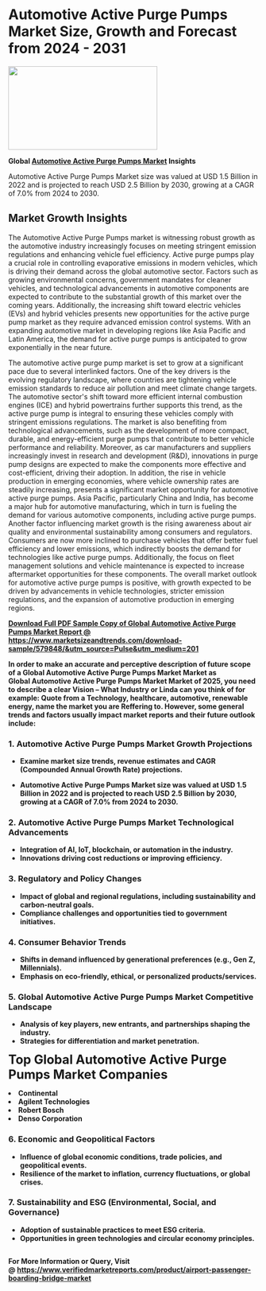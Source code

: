 <H1>Automotive Active Purge Pumps Market Size, Growth and Forecast from 2024 - 2031</H1><img class="aligncenter size-medium wp-image-584254" src="https://thirdeyenews.in/wp-content/uploads/2024/09/Global-Market-Research-300x168.jpeg" alt="" width="300" height="168" /><p><strong>Global&nbsp;<a href="https://www.marketsizeandtrends.com/download-sample/579848/&amp;utm_source=Pulse&amp;utm_medium=201">Automotive Active Purge Pumps Market</a> Insights</strong></p><p>Automotive Active Purge Pumps Market size was valued at USD 1.5 Billion in 2022 and is projected to reach USD 2.5 Billion by 2030, growing at a CAGR of 7.0% from 2024 to 2030.</p><p><h2>Market Growth Insights</h2> <p>The Automotive Active Purge Pumps market is witnessing robust growth as the automotive industry increasingly focuses on meeting stringent emission regulations and enhancing vehicle fuel efficiency. Active purge pumps play a crucial role in controlling evaporative emissions in modern vehicles, which is driving their demand across the global automotive sector. Factors such as growing environmental concerns, government mandates for cleaner vehicles, and technological advancements in automotive components are expected to contribute to the substantial growth of this market over the coming years. Additionally, the increasing shift toward electric vehicles (EVs) and hybrid vehicles presents new opportunities for the active purge pump market as they require advanced emission control systems. With an expanding automotive market in developing regions like Asia Pacific and Latin America, the demand for active purge pumps is anticipated to grow exponentially in the near future.</p> <p><strong><a href="#"></a></strong></p> <p>The automotive active purge pump market is set to grow at a significant pace due to several interlinked factors. One of the key drivers is the evolving regulatory landscape, where countries are tightening vehicle emission standards to reduce air pollution and meet climate change targets. The automotive sector's shift toward more efficient internal combustion engines (ICE) and hybrid powertrains further supports this trend, as the active purge pump is integral to ensuring these vehicles comply with stringent emissions regulations. The market is also benefiting from technological advancements, such as the development of more compact, durable, and energy-efficient purge pumps that contribute to better vehicle performance and reliability. Moreover, as car manufacturers and suppliers increasingly invest in research and development (R&D), innovations in purge pump designs are expected to make the components more effective and cost-efficient, driving their adoption. In addition, the rise in vehicle production in emerging economies, where vehicle ownership rates are steadily increasing, presents a significant market opportunity for automotive active purge pumps. Asia Pacific, particularly China and India, has become a major hub for automotive manufacturing, which in turn is fueling the demand for various automotive components, including active purge pumps. Another factor influencing market growth is the rising awareness about air quality and environmental sustainability among consumers and regulators. Consumers are now more inclined to purchase vehicles that offer better fuel efficiency and lower emissions, which indirectly boosts the demand for technologies like active purge pumps. Additionally, the focus on fleet management solutions and vehicle maintenance is expected to increase aftermarket opportunities for these components. The overall market outlook for automotive active purge pumps is positive, with growth expected to be driven by advancements in vehicle technologies, stricter emission regulations, and the expansion of automotive production in emerging regions.</p> <p><strong><a href="#"></p><p><span class=""><strong>Download Full PDF Sample Copy of Global Automotive Active Purge Pumps Market Report</strong> @ <a href="https://www.marketsizeandtrends.com/download-sample/579848/&amp;utm_source=Pulse&amp;utm_medium=201" target="_blank">https://www.marketsizeandtrends.com/download-sample/579848/&amp;utm_source=Pulse&amp;utm_medium=201</a></span></p><p>In order to make an accurate and perceptive description of future scope of a Global&nbsp;Automotive Active Purge Pumps Market Market as Global&nbsp;Automotive Active Purge Pumps Market Market of 2025, you need to describe a clear Vision &ndash; What Industry or Linda can you think of for example: Quote from a Technology, healthcare, automotive, renewable energy, name the market you are Reffering to. However, some general trends and factors usually impact market reports and their future outlook include:</p><h3>1.&nbsp;<strong>Automotive Active Purge Pumps Market Growth Projections</strong></h3><ul><li>Examine market size trends, revenue estimates and CAGR (Compounded Annual Growth Rate) projections.</li><li><p>Automotive Active Purge Pumps Market size was valued at USD 1.5 Billion in 2022 and is projected to reach USD 2.5 Billion by 2030, growing at a CAGR of 7.0% from 2024 to 2030.</p></li></ul><h3>2.&nbsp;<strong>Automotive Active Purge Pumps Market Technological Advancements</strong></h3><ul><li>Integration of AI, IoT, blockchain, or automation in the industry.</li><li>Innovations driving cost reductions or improving efficiency.</li></ul><h3>3.&nbsp;<strong>Regulatory and Policy Changes</strong></h3><ul><li>Impact of global and regional regulations, including sustainability and carbon-neutral goals.</li><li>Compliance challenges and opportunities tied to government initiatives.</li></ul><h3>4.&nbsp;<strong>Consumer Behavior Trends</strong></h3><ul><li>Shifts in demand influenced by generational preferences (e.g., Gen Z, Millennials).</li><li>Emphasis on eco-friendly, ethical, or personalized products/services.</li></ul><h3>5.&nbsp;<strong>Global Automotive Active Purge Pumps Market Competitive Landscape</strong></h3><ul><li>Analysis of key players, new entrants, and partnerships shaping the industry.</li><li>Strategies for differentiation and market penetration.</li></ul><p data-pm-slice="1 1 []"><span style="color: inherit; font-family: inherit; font-size: 25px;">Top Global Automotive Active Purge Pumps Market Companies</span></p><div class="" data-test-id=""><p><li>Continental</li><li> Agilent Technologies</li><li> Robert Bosch</li><li> Denso Corporation</li></p></div><h3>6.&nbsp;<strong>Economic and Geopolitical Factors</strong></h3><ul><li>Influence of global economic conditions, trade policies, and geopolitical events.</li><li>Resilience of the market to inflation, currency fluctuations, or global crises.</li></ul><h3>7.&nbsp;<strong>Sustainability and ESG (Environmental, Social, and Governance)</strong></h3><ul><li>Adoption of sustainable practices to meet ESG criteria.</li><li>Opportunities in green technologies and circular economy principles.</li></ul><h2><strong style="font-size: 14px;">For More Information or Query, Visit @&nbsp;</strong><a style="background-color: #ffffff; font-size: 14px;" href="https://www.marketsizeandtrends.com/report/automotive-active-purge-pumps-market/" target="_blank">https://www.verifiedmarketreports.com/product/airport-passenger-boarding-bridge-market</a></h2>
